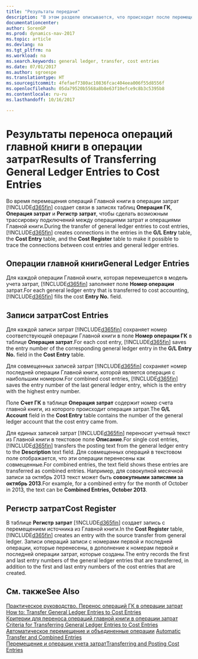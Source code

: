 ```yaml
---
title: "Результаты передачи"
description: "В этом разделе описывается, что происходит после перемещения операций главной книги в операции затрат."
documentationcenter: 
author: SorenGP
ms.prod: dynamics-nav-2017
ms.topic: article
ms.devlang: na
ms.tgt_pltfrm: na
ms.workload: na
ms.search.keywords: general ledger, transfer, cost entries
ms.date: 07/01/2017
ms.author: sgroespe
ms.translationtype: HT
ms.sourcegitcommit: 4fefaef7380ac10836fcac404eea006f55d8556f
ms.openlocfilehash: 05da79520b5568a8b8e63f10efce9c8b3c5395b8
ms.contentlocale: ru-ru
ms.lasthandoff: 10/16/2017

---
```

# <a name="results-of-transferring-general-ledger-entries-to-cost-entries"></a><span data-ttu-id="82fac-103">Результаты переноса операций главной книги в операции затрат</span><span class="sxs-lookup"><span data-stu-id="82fac-103">Results of Transferring General Ledger Entries to Cost Entries</span></span>
<span data-ttu-id="82fac-104">Во время перемещения операций Главной книги в операции затрат [!INCLUDE[d365fin](includes/d365fin_md.md)] создает связи в записях таблиц **Операция ГК**, **Операция затрат** и **Регистр затрат**, чтобы сделать возможным трассировку подключений между операциями затрат и операциями Главной книги.</span><span class="sxs-lookup"><span data-stu-id="82fac-104">During the transfer of general ledger entries to cost entries, [!INCLUDE[d365fin](includes/d365fin_md.md)] creates connections in the entries in the **G/L Entry** table, the **Cost Entry** table, and the **Cost Register** table to make it possible to trace the connections between cost entries and general ledger entries.</span></span>  

## <a name="general-ledger-entries"></a><span data-ttu-id="82fac-105">Операции главной книги</span><span class="sxs-lookup"><span data-stu-id="82fac-105">General Ledger Entries</span></span>  
<span data-ttu-id="82fac-106">Для каждой операции Главной книги, которая перемещается в модель учета затрат, [!INCLUDE[d365fin](includes/d365fin_md.md)] заполняет поле **Номер операции** затрат.</span><span class="sxs-lookup"><span data-stu-id="82fac-106">For each general ledger entry that is transferred to cost accounting, [!INCLUDE[d365fin](includes/d365fin_md.md)] fills the cost **Entry No.** field.</span></span>  

## <a name="cost-entries"></a><span data-ttu-id="82fac-107">Записи затрат</span><span class="sxs-lookup"><span data-stu-id="82fac-107">Cost Entries</span></span>  
<span data-ttu-id="82fac-108">Для каждой записи затрат [!INCLUDE[d365fin](includes/d365fin_md.md)] сохраняет номер соответствующей операции Главной книги в поле **Номер операции ГК** в таблице **Операция затрат**.</span><span class="sxs-lookup"><span data-stu-id="82fac-108">For each cost entry, [!INCLUDE[d365fin](includes/d365fin_md.md)] saves the entry number of the corresponding general ledger entry in the **G/L Entry No.** field in the **Cost Entry** table.</span></span>  

<span data-ttu-id="82fac-109">Для совмещенных записей затрат [!INCLUDE[d365fin](includes/d365fin_md.md)] сохраняет номер последней операции Главной книги, которой является операция с наибольшим номером.</span><span class="sxs-lookup"><span data-stu-id="82fac-109">For combined cost entries, [!INCLUDE[d365fin](includes/d365fin_md.md)] saves the entry number of the last general ledger entry, which is the entry with the highest entry number.</span></span>  

<span data-ttu-id="82fac-110">Поле **Счет ГК** в таблице **Операция затрат** содержит номер счета главной книги, из которого происходит операция затрат.</span><span class="sxs-lookup"><span data-stu-id="82fac-110">The **G/L Account** field in the **Cost Entry** table contains the number of the general ledger account that the cost entry came from.</span></span>  

<span data-ttu-id="82fac-111">Для единых записей затрат [!INCLUDE[d365fin](includes/d365fin_md.md)] переносит учетный текст из Главной книги в текстовое поле **Описание**.</span><span class="sxs-lookup"><span data-stu-id="82fac-111">For single cost entries, [!INCLUDE[d365fin](includes/d365fin_md.md)] transfers the posting text from the general ledger entry to the **Description** text field.</span></span> <span data-ttu-id="82fac-112">Для совмещенных операций в текстовом поле отображается, что эти операции перенесены как совмещенные.</span><span class="sxs-lookup"><span data-stu-id="82fac-112">For combined entries, the text field shows these entries are transferred as combined entries.</span></span> <span data-ttu-id="82fac-113">Например, для совокупной месячной записи за октябрь 2013 текст может быть **совокупными записями за октябрь 2013**.</span><span class="sxs-lookup"><span data-stu-id="82fac-113">For example, for a combined entry for the month of October in 2013, the text can be **Combined Entries, October 2013**.</span></span>  

## <a name="cost-register"></a><span data-ttu-id="82fac-114">Регистр затрат</span><span class="sxs-lookup"><span data-stu-id="82fac-114">Cost Register</span></span>  
<span data-ttu-id="82fac-115">В таблице **Регистр затрат** [!INCLUDE[d365fin](includes/d365fin_md.md)] создает запись с перемещением источника из Главной книги.</span><span class="sxs-lookup"><span data-stu-id="82fac-115">In the **Cost Register** table, [!INCLUDE[d365fin](includes/d365fin_md.md)] creates an entry with the source transfer from general ledger.</span></span> <span data-ttu-id="82fac-116">Записи операций записи с номерами первой и последней операции, которые перенесены, в дополнение к номерам первой и последней операции затрат, которые созданы.</span><span class="sxs-lookup"><span data-stu-id="82fac-116">The entry records the first and last entry numbers of the general ledger entries that are transferred, in addition to the first and last entry numbers of the cost entries that are created.</span></span>  

## <a name="see-also"></a><span data-ttu-id="82fac-117">См. также</span><span class="sxs-lookup"><span data-stu-id="82fac-117">See Also</span></span>  
<span data-ttu-id="82fac-118">[Практическое руководство. Перенос операций ГК в операции затрат](finance-how-to-transfer-general-ledger-entries-to-cost-entries.md) </span><span class="sxs-lookup"><span data-stu-id="82fac-118">[How to: Transfer General Ledger Entries to Cost Entries](finance-how-to-transfer-general-ledger-entries-to-cost-entries.md) </span></span>  
<span data-ttu-id="82fac-119">[Критерии для переноса операций главной книги в операции затрат](finance-criteria-for-transferring-general-ledger-entries-to-cost-entries.md) </span><span class="sxs-lookup"><span data-stu-id="82fac-119">[Criteria for Transferring General Ledger Entries to Cost Entries](finance-criteria-for-transferring-general-ledger-entries-to-cost-entries.md) </span></span>  
<span data-ttu-id="82fac-120">[Автоматическое перемещение и объединенные операции](finance-automatic-transfer-combined-entries.md) </span><span class="sxs-lookup"><span data-stu-id="82fac-120">[Automatic Transfer and Combined Entries](finance-automatic-transfer-combined-entries.md) </span></span>  
[<span data-ttu-id="82fac-121">Перемещение и операции учета затрат</span><span class="sxs-lookup"><span data-stu-id="82fac-121">Transferring and Posting Cost Entries</span></span>](finance-transfer-and-post-cost-entries.md)  

